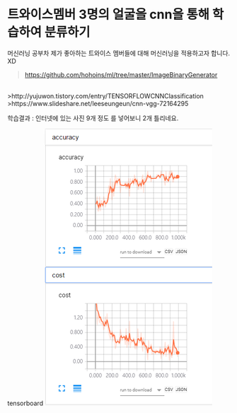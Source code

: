 # 트와이스멤버 3명의 얼굴을 cnn을 통해 학습하여 분류하기

머신러닝 공부차 제가 좋아하는 트와이스 멤버들에 대해 머신러닝을 적용하고자 합니다. XD
> https://github.com/hohoins/ml/tree/master/ImageBinaryGenerator 
<br>
>http://yujuwon.tistory.com/entry/TENSORFLOWCNNClassification
<br>
>https://www.slideshare.net/leeseungeun/cnn-vgg-72164295
<br>

학습결과 : 인터넷에 있는 사진 9개 정도 를 넣어보니 2개 틀리네요.

tensorboard 
![tensorboard](board/tensorboard.png)